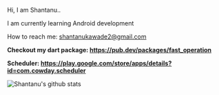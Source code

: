 Hi, I am Shantanu..

I am currently learning Android development

How to reach me: shantanukawade2@gmail.com

**Checkout my dart package: https://pub.dev/packages/fast_operation**

**Scheduler: https://play.google.com/store/apps/details?id=com.cowday.scheduler**

![Shantanu's github stats](https://github-readme-stats.vercel.app/api?username=shantanu1k&count_private=true&hide=issues&show_icons=true&theme=radical)
